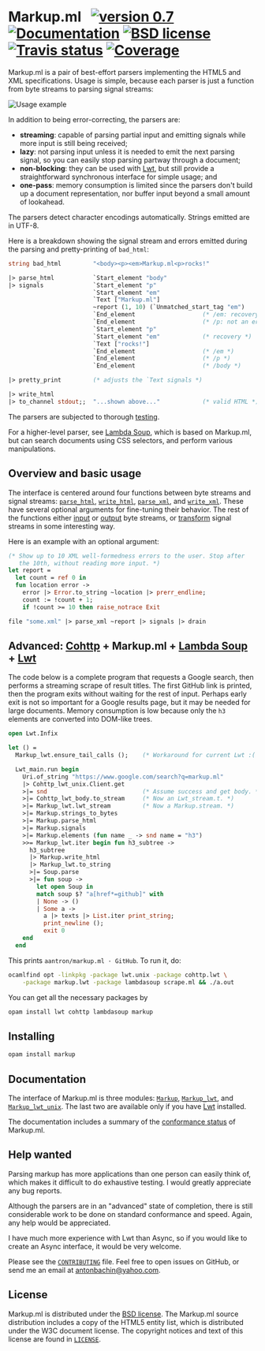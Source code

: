 # Markup.ml &nbsp; [![version 0.7][version]][releases] [![Documentation][docs-img]][Markup] [![BSD license][license-img]][license] [![Travis status][travis-img]][travis] [![Coverage][coveralls-img]][coveralls]

[version]:       https://img.shields.io/badge/version-0.7-blue.svg
[docs-img]:      https://img.shields.io/badge/docs-online-blue.svg
[license-img]:   https://img.shields.io/badge/license-BSD-blue.svg
[travis]:        https://travis-ci.org/aantron/markup.ml/branches
[travis-img]:    https://img.shields.io/travis/aantron/markup.ml/master.svg
[coveralls]:     https://coveralls.io/github/aantron/markup.ml?branch=master
[coveralls-img]: https://img.shields.io/coveralls/aantron/markup.ml/master.svg

Markup.ml is a pair of best-effort parsers implementing the HTML5 and XML
specifications. Usage is simple, because each parser is just a function from
byte streams to parsing signal streams:

![Usage example][sample]

[sample]: https://github.com/aantron/markup.ml/blob/master/doc/sample.png

In addition to being error-correcting, the parsers are:

- **streaming**: capable of parsing partial input and emitting signals while
  more input is still being received;
- **lazy**: not parsing input unless it is needed to emit the next parsing
  signal, so you can easily stop parsing partway through a document;
- **non-blocking**: they can be used with [Lwt][lwt], but still provide a
  straightforward synchronous interface for simple usage; and
- **one-pass**: memory consumption is limited since the parsers don't build up a
  document representation, nor buffer input beyond a small amount of lookahead.

The parsers detect character encodings automatically. Strings emitted are in
UTF-8.

Here is a breakdown showing the signal stream and errors emitted during the
parsing and pretty-printing of `bad_html`:

```ocaml
string bad_html         "<body><p><em>Markup.ml<p>rocks!"

|> parse_html           `Start_element "body"
|> signals              `Start_element "p"
                        `Start_element "em"
                        `Text ["Markup.ml"]
                        ~report (1, 10) (`Unmatched_start_tag "em")
                        `End_element                   (* /em: recovery *)
                        `End_element                   (* /p: not an error *)
                        `Start_element "p"
                        `Start_element "em"            (* recovery *)
                        `Text ["rocks!"]
                        `End_element                   (* /em *)
                        `End_element                   (* /p *)
                        `End_element                   (* /body *)

|> pretty_print         (* adjusts the `Text signals *)

|> write_html
|> to_channel stdout;;  "...shown above..."            (* valid HTML *)
```

The parsers are subjected to thorough [testing][tests].

For a higher-level parser, see [Lambda Soup][lambdasoup], which is based on
Markup.ml, but can search documents using CSS selectors, and perform various
manipulations.

## Overview and basic usage

The interface is centered around four functions between byte streams and signal
streams: [`parse_html`][parse_html], [`write_html`][write_html],
[`parse_xml`][parse_xml], and [`write_xml`][write_xml]. These have several
optional arguments for fine-tuning their behavior. The rest of the functions
either [input][input] or [output][output] byte streams, or
[transform][transform] signal streams in some interesting way.

Here is an example with an optional argument:

```ocaml
(* Show up to 10 XML well-formedness errors to the user. Stop after
   the 10th, without reading more input. *)
let report =
  let count = ref 0 in
  fun location error ->
    error |> Error.to_string ~location |> prerr_endline;
    count := !count + 1;
    if !count >= 10 then raise_notrace Exit

file "some.xml" |> parse_xml ~report |> signals |> drain
```

[input]: http://aantron.github.io/markup.ml/#2_Inputsources
[output]: http://aantron.github.io/markup.ml/#2_Outputdestinations
[transform]: http://aantron.github.io/markup.ml/#2_Utility

## Advanced: [Cohttp][cohttp] + Markup.ml + [Lambda Soup][lambdasoup] + [Lwt][lwt]

The code below is a complete program that requests a Google search, then
performs a streaming scrape of result titles. The first GitHub link is printed,
then the program exits without waiting for the rest of input. Perhaps early exit
is not so important for a Google results page, but it may be needed for large
documents. Memory consumption is low because only the `h3` elements are
converted into DOM-like trees.

```ocaml
open Lwt.Infix

let () =
  Markup_lwt.ensure_tail_calls ();    (* Workaround for current Lwt :( *)

  Lwt_main.run begin
    Uri.of_string "https://www.google.com/search?q=markup.ml"
    |> Cohttp_lwt_unix.Client.get
    >|= snd                           (* Assume success and get body. *)
    >|= Cohttp_lwt_body.to_stream     (* Now an Lwt_stream.t. *)
    >|= Markup_lwt.lwt_stream         (* Now a Markup.stream. *)
    >|= Markup.strings_to_bytes
    >|= Markup.parse_html
    >|= Markup.signals
    >|= Markup.elements (fun name _ -> snd name = "h3")
    >>= Markup_lwt.iter begin fun h3_subtree ->
      h3_subtree
      |> Markup.write_html
      |> Markup_lwt.to_string
      >|= Soup.parse
      >|= fun soup ->
        let open Soup in
        match soup $? "a[href*=github]" with
        | None -> ()
        | Some a ->
          a |> texts |> List.iter print_string;
          print_newline ();
          exit 0
    end
  end
```

This prints `aantron/markup.ml · GitHub`. To run it, do:

```sh
ocamlfind opt -linkpkg -package lwt.unix -package cohttp.lwt \
    -package markup.lwt -package lambdasoup scrape.ml && ./a.out
```

You can get all the necessary packages by

```sh
opam install lwt cohttp lambdasoup markup
```

## Installing

```sh
opam install markup
```

## Documentation

The interface of Markup.ml is three modules: [`Markup`][Markup],
[`Markup_lwt`][Markup_lwt], and [`Markup_lwt_unix`][Markup_lwt_unix]. The last
two are available only if you have [Lwt][lwt] installed.

The documentation includes a summary of the [conformance status][conformance] of
Markup.ml.

## Help wanted

Parsing markup has more applications than one person can easily think of, which
makes it difficult to do exhaustive testing. I would greatly appreciate any bug
reports.

Although the parsers are in an "advanced" state of completion, there is still
considerable work to be done on standard conformance and speed. Again, any help
would be appreciated.

I have much more experience with Lwt than Async, so if you would like to create
an Async interface, it would be very welcome.

Please see the [`CONTRIBUTING`][contributing] file. Feel free to open issues on
GitHub, or send me an email at [antonbachin@yahoo.com][email].

## License

Markup.ml is distributed under the [BSD license][license]. The Markup.ml source
distribution includes a copy of the HTML5 entity list, which is distributed
under the W3C document license. The copyright notices and text of this license
are found in [`LICENSE`][license].

[releases]:        https://github.com/aantron/markup.ml/releases
[parse_html]:      http://aantron.github.io/markup.ml/#VALparse_html
[write_html]:      http://aantron.github.io/markup.ml/#VALwrite_html
[parse_xml]:       http://aantron.github.io/markup.ml/#VALparse_xml
[write_xml]:       http://aantron.github.io/markup.ml/#VALwrite_xml
[HTML5]:           https://www.w3.org/TR/html5/
[XML]:             https://www.w3.org/TR/xml/
[tests]:           https://github.com/aantron/markup.ml/tree/master/test
[signal]:          http://aantron.github.io/markup.ml/#TYPEsignal
[lwt]:             http://ocsigen.org/lwt/
[lambdasoup]:      https://github.com/aantron/lambda-soup
[cohttp]:          https://github.com/mirage/ocaml-cohttp
[license]:         https://github.com/aantron/markup.ml/blob/master/doc/LICENSE
[contributing]:    https://github.com/aantron/markup.ml/blob/master/doc/CONTRIBUTING.md
[email]:           mailto:antonbachin@yahoo.com
[Markup]:          http://aantron.github.io/markup.ml
[Markup_lwt]:      http://aantron.github.io/markup.ml/Markup_lwt.html
[Markup_lwt_unix]: http://aantron.github.io/markup.ml/Markup_lwt_unix.html
[conformance]:     http://aantron.github.io/markup.ml/#2_Conformancestatus
